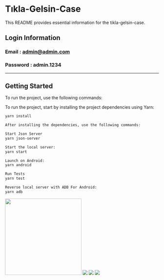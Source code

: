 # Tıkla-Gelsin-Case

This README provides essential information for the tikla-gelsin-case.

## Login Information
### Email : admin@admin.com
### Password : admin.1234
---

## Getting Started

To run the project, use the following commands:

To run the project, start by installing the project dependencies using Yarn:

```bash
yarn install

After installing the dependencies, use the following commands:

Start Json Server
yarn json-server

Start the local server:
yarn start

Launch on Android:
yarn android

Run Tests
yarn test

Reverse local server with ADB For Android:
yarn adb
```
[<img src="./app-in-image/login.png" width="250"/>](image.png)
![](./app-in-image/productlist.png?s=300)
![](./app-in-image/emptycart.png?s=300)
![](./app-in-image/cart.png?s=300)



